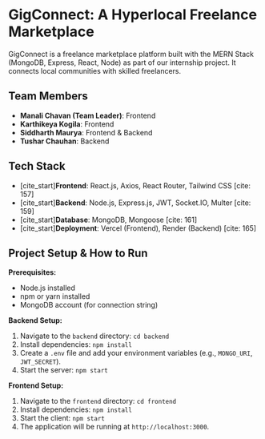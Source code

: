 # GigConnect: A Hyperlocal Freelance Marketplace

GigConnect is a freelance marketplace platform built with the MERN Stack (MongoDB, Express, React, Node) as part of our internship project. It connects local communities with skilled freelancers.

## Team Members

- **Manali Chavan (Team Leader)**: Frontend
- **Karthikeya Kogila**: Frontend
- **Siddharth Maurya**: Frontend & Backend
- **Tushar Chauhan**: Backend

## Tech Stack

- [cite_start]**Frontend**: React.js, Axios, React Router, Tailwind CSS [cite: 157]
- [cite_start]**Backend**: Node.js, Express.js, JWT, Socket.IO, Multer [cite: 159]
- [cite_start]**Database**: MongoDB, Mongoose [cite: 161]
- [cite_start]**Deployment**: Vercel (Frontend), Render (Backend) [cite: 165]

## Project Setup & How to Run

**Prerequisites:**

- Node.js installed
- npm or yarn installed
- MongoDB account (for connection string)

**Backend Setup:**

1. Navigate to the `backend` directory: `cd backend`
2. Install dependencies: `npm install`
3. Create a `.env` file and add your environment variables (e.g., `MONGO_URI`, `JWT_SECRET`).
4. Start the server: `npm start`

**Frontend Setup:**

1. Navigate to the `frontend` directory: `cd frontend`
2. Install dependencies: `npm install`
3. Start the client: `npm start`
4. The application will be running at `http://localhost:3000`.
